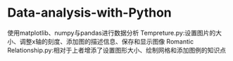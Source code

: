 # Data-analysis-with-Python
使用matplotlib、numpy与pandas进行数据分析
Tempreture.py:设置图片的大小、调整x轴的刻度、添加图的描述信息、保存和显示图像
Romantic Relationship.py:相对于上者增添了设置图形大小、绘制网格和添加图例的知识点
